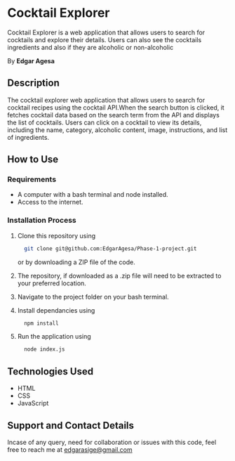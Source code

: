 # Cocktail Explorer
Cocktail Explorer is a web application that allows users to search for cocktails and explore their details. Users can also see the cocktails ingredients and also if they are alcoholic or non-alcoholic

By **Edgar Agesa**

## Description
 The cocktail explorer web application that allows users to search for cocktail recipes using the cocktail API.When the search button is clicked, it fetches cocktail data based on the search term from the API and displays the list of cocktails. Users can click on a cocktail to view its details, including the name, category, alcoholic content, image, instructions, and list of ingredients.

## How to Use

### Requirements

* A computer with a bash terminal and node installed.
* Access to the internet.

### Installation Process
1. Clone this repository using

    ```bash
      git clone git@github.com:EdgarAgesa/Phase-1-project.git
    ```

    or by downloading a ZIP file of the code.
  
2. The repository, if downloaded as a .zip file will need to be extracted to your preferred location.

3. Navigate to the project folder on your bash terminal.

4. Install dependancies using

    ```bash
      npm install
    ```

5. Run the application using

    ```bash
      node index.js
    ```

## Technologies Used
* HTML
* CSS
* JavaScript

## Support and Contact Details

Incase of any query, need for collaboration or issues with this code, feel free to reach me at
<edgarasige@gmail.com>